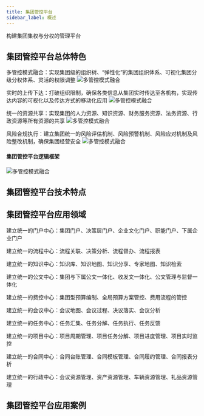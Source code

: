 ```yaml
---
title: 集团管控平台
sidebar_label: 概述
---
```


构建集团集权与分权的管理平台

## 集团管控平台总体特色

多管控模式融合：实现集团级的组织树、“弹性化”的集团组织体系、可视化集团分级分权体系、灵活的权限调整
![多管控模式融合](/static/groupimg/m1_l.png)

实时的上传下达：打破组织限制，确保各类信息从集团实时传达至各机构，实现传达内容的可视化以及传达方式的移动化应用
![多管控模式融合](/static/groupimg/m2_l.png)

统一的资源共享：实现集团的人力资源、知识资源、财务服务资源、法务资源、行政资源等所有资源的共享
![多管控模式融合](/static/groupimg/m3_l.png)

风险合规执行：建立集团统一的风险评估机制、风险预警机制、风险应对机制及风险整改机制，确保集团经营安全
![多管控模式融合](/static/groupimg/m4_l.png)

#### 集团管控平台逻辑框架
![多管控模式融合](/static/groupimg/logic.png)

## 集团管控平台技术特点


## 集团管控平台应用领域

建立统一的门户中心：集团门户、决策层门户、企业文化门户、职能门户、下属企业门户

建立统一的流程中心：流程关联、决策分析、流程督办、流程报表

建立统一的知识中心：知识库、知识地图、知识分享、专家地图、知识检索

建立统一的公文中心：集团与下属公文一体化、收发文一体化、公文管理与监督一体化

建立统一的费控中心：集团型预算编制、全局预算方案管控、费用流程的管控

建立统一的会议中心：会议地图、会议过程、决议落实、会议分析

建立统一的任务中心：任务汇集、任务分解、任务执行、任务反馈

建立统一的项目中心：项目周期管理、项目任务分解、项目进度管理、项目实时监控

建立统一的合同中心：合同台账管理、合同模板管理、合同履约管理、合同报表分析

建立统一的行政中心：会议资源管理、资产资源管理、车辆资源管理、礼品资源管理


## 集团管控平台应用案例